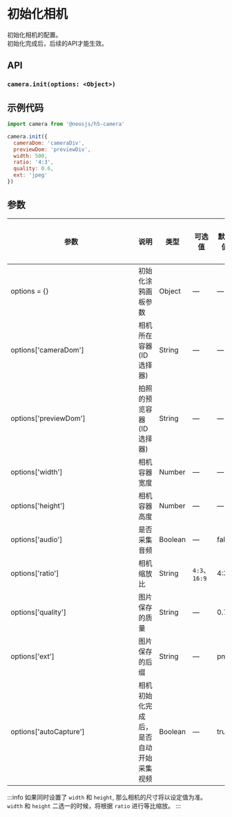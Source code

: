 # 初始化相机

初始化相机的配置。   
初始化完成后，后续的API才能生效。

## API
### `camera.init(options: <Object>)`
### 

## 示例代码
```js
import camera from '@neosjs/h5-camera'

camera.init({
  cameraDom: 'cameraDiv',
  previewDom: 'previewDiv',
  width: 500,
  ratio: '4:3',
  quality: 0.6,
  ext: 'jpeg'
})
```

## 参数

| <div style="width:280px">参数</div>                        | 说明                       | 类型   | 可选值          | 默认值       | 是否必选|
| --------------------------- | -------------------------- | ------ | --------------- | ------------ |------------ |
| options = {}                | 初始化涂鸦画板参数           | Object | —               | —            | 是 |
|options['cameraDom']| 相机所在容器(ID选择器) | String | —               | —            | 是 |
|options['previewDom']| 拍照的预览容器(ID选择器) | String | —               | —            | 否 |
|options['width']| 相机容器宽度 | Number | —               | —            | 是 |
|options['height']| 相机容器高度 | Number | —               | —            | 否 |
|options['audio']| 是否采集音频 | Boolean | —               | false            | 否 |
|options['ratio']| 相机缩放比 | String | `4:3`、`16:9`               | 4:3            | 否 |
|options['quality']| 图片保存的质量 | String | —               | 0.75            | 否 |
|options['ext']| 图片保存的后缀 | String | —               | png            | 否 |
|options['autoCapture']| 相机初始化完成后，是否自动开始采集视频 | Boolean | —               | true            | 否 |

:::info
如果同时设置了 `width` 和 `height`, 那么相机的尺寸将以设定值为准。  
`width` 和 `height` 二选一的时候，将根据 `ratio` 进行等比缩放。
:::
